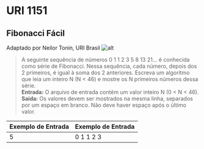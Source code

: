 ﻿# URI 1151

## Fibonacci Fácil

Adaptado por Neilor Tonin, URI Brasil ![alt](https://emojipedia.org/twitter/twemoji-13.0.2/flag-brazil/)

>A seguinte sequência de números 0 1 1 2 3 5 8 13 21...
>é conhecida como série de Fibonacci. Nessa sequência,
>cada número, depois dos 2 primeiros, é igual à soma dos
>2 anteriores. Escreva um algoritmo que leia um inteiro N (N < 46)
>e mostre os N primeiros números dessa série.  
>**Entrada:** O arquivo de entrada contém um valor inteiro N (0 < N < 46).  
>**Saída:** Os valores devem ser mostrados na mesma linha, separados por
>um espaço em branco. Não deve haver espaço após o último valor.  

| Exemplo de Entrada | Exemplo de Entrada |
| ------------------ | ------------------ |
| 5                  | 0 1 1 2 3          |
